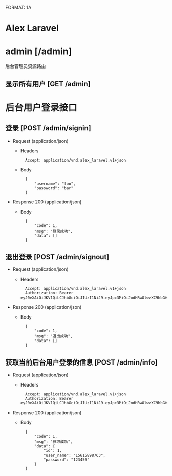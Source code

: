 FORMAT: 1A

# Alex Laravel

# admin [/admin]
后台管理员资源路由

## 显示所有用户 [GET /admin]


# 后台用户登录接口

## 登录 [POST /admin/signin]


+ Request (application/json)
    + Headers

            Accept: application/vnd.alex_laravel.v1+json
    + Body

            {
                "username": "foo",
                "password": "bar"
            }

+ Response 200 (application/json)
    + Body

            {
                "code": 1,
                "msg": "登录成功",
                "data": []
            }

## 退出登录 [POST /admin/signout]


+ Request (application/json)
    + Headers

            Accept: application/vnd.alex_laravel.v1+json
            Authorization: Bearer eyJ0eXAiOiJKV1QiLCJhbGciOiJIUzI1NiJ9.eyJpc3MiOiJodHRwOlwvXC9hbGV4X2xhcmF2ZWwuY29tXC9hcGlcL2FkbWluXC9zaWduaW4iLCJpYXQiOjE1OTU5MjMzNzAsImV4cCI6MTU5NTkyNjk3MCwibmJmIjoxNTk1OTIzMzcwLCJqdGkiOiJEaHhUbVVCQkVBR2MyVDZ6Iiwic3ViIjoxLCJwcnYiOiIxOGIwNTg2ZjU1ZjliNWFjNzc2ZjcyNTdlM2I4N2QzNjZmNmM1YzcxIn0.i3PIU0YO4B2uUHgUKD6Lm3A6yLehAUiebP5DGUTJo9g

+ Response 200 (application/json)
    + Body

            {
                "code": 1,
                "msg": "退出成功",
                "data": []
            }

## 获取当前后台用户登录的信息 [POST /admin/info]


+ Request (application/json)
    + Headers

            Accept: application/vnd.alex_laravel.v1+json
            Authorization: Bearer eyJ0eXAiOiJKV1QiLCJhbGciOiJIUzI1NiJ9.eyJpc3MiOiJodHRwOlwvXC9hbGV4X2xhcmF2ZWwuY29tXC9hcGlcL2FkbWluXC9zaWduaW4iLCJpYXQiOjE1OTU5MjMzNzAsImV4cCI6MTU5NTkyNjk3MCwibmJmIjoxNTk1OTIzMzcwLCJqdGkiOiJEaHhUbVVCQkVBR2MyVDZ6Iiwic3ViIjoxLCJwcnYiOiIxOGIwNTg2ZjU1ZjliNWFjNzc2ZjcyNTdlM2I4N2QzNjZmNmM1YzcxIn0.i3PIU0YO4B2uUHgUKD6Lm3A6yLehAUiebP5DGUTJo9g

+ Response 200 (application/json)
    + Body

            {
                "code": 1,
                "msg": "获取成功",
                "data": {
                    "id": 1,
                    "user_name": "15615898763",
                    "password": "123456"
                }
            }